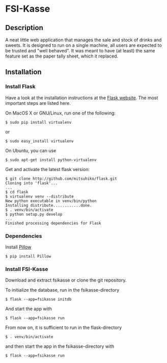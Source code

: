 # FSI-Kasse

## Description

A neat little web application that manages the sale and stock of drinks and sweets. It is designed to run on a single machine, all users are expected to be trusted and "well behaved". It was meant to have (at least) the same feature set as the paper tally sheet, which it replaced.

## Installation


### Install Flask

Have a look at the installation instructions at the [Flask website](http://flask.pocoo.org/docs/0.10/installation/). The most important steps are listed here.

On MacOS X or GNU/Linux, run one of the following:

    $ sudo pip install virtualenv

or

    $ sudo easy_install virtualenv

On Ubuntu, you can use

    $ sudo apt-get install python-virtualenv

Get and activate the latest flask version:

    $ git clone http://github.com/mitsuhiko/flask.git
    Cloning into 'flask'...
    ...
    $ cd flask
    $ virtualenv venv --distribute
    New python executable in venv/bin/python
    Installing distribute............done.
    $ . venv/bin/activate
    $ python setup.py develop
    ...
    Finished processing dependencies for Flask

### Dependencies

Install [Pillow](https://pypi.python.org/pypi/Pillow/2.1.0)

    $ pip install Pillow

### Install FSI-Kasse

Download and extract fsikasse or clone the git repository.

To initialize the database, run in the fsikasse-directory

    $ flask --app=fsikasse initdb 

And start the app with

    $ flask --app=fsikasse run                

From now on, it is sufficient to run in the flask-directory

    $ . venv/bin/activate

and then start the app in the fsikasse-directory with

    $ flask --app=fsikasse run
